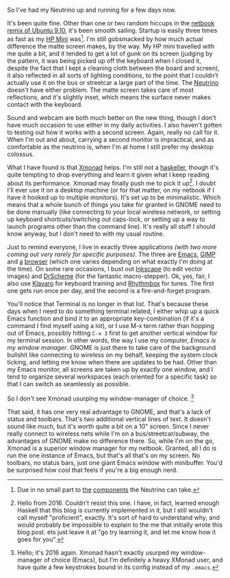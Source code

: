 So I've had my Neutrino up and running for a few days now.

It's been quite fine. Other than one or two random hiccups in the [netbook remix of Ubuntu 9.10](http://www.ubuntu.com/getubuntu/download-netbook), it's been smooth sailing. Startup is easily three times as fast as my [HP Mini](http://www.shopping.hp.com/go/mini) was[^due]. I'm still gobsmacked by how much actual difference the matte screen makes, by the way. My HP mini travelled with me quite a bit, and it tended to get a lot of gunk on its screen (judging by the pattern, it was being picked up off the keyboard when I closed it, despite the fact that I kept a cleaning cloth between the board and screen), it also reflected in all sorts of lighting conditions, to the point that I couldn't actually use it on the bus or streetcar a large part of the time. The [Neutrino](http://www.newegg.ca/Product/Product.aspx?Item=N82E16856172009&cm_re=neutrino-_-56-172-009-_-Product) doesn't have either problem. The matte screen takes care of most reflections, and it's slightly inset, which means the surface never makes contact with the keyboard.

[^due]: Due in no small part to [the](http://www.newegg.ca/Product/Product.aspx?Item=N82E16820211353&cm_re=2gb_laptop_ram-_-20-211-353-_-Product) [components](http://www.newegg.ca/Product/Product.aspx?Item=N82E16820167014&Tpk=intel%20solid%20state%2064gb) the Neutrino can take.

Sound and webcam are both much better on the new thing, though I don't have much occasion to use either in my daily activities. I also haven't gotten to testing out how it works with a second screen. Again, really no call for it. When I'm out and about, carrying a second monitor is impractical, and as comfortable as the neutrino is, when I'm at home I still prefer my desktop colossus.

What I have found is that [Xmonad](http://xmonad.org/) helps. I'm still not a [haskeller](http://www.haskell.org/), though it's quite tempting to drop everything and learn it given what I keep reading about its performance. Xmonad may finally push me to pick it up[^from-the-future]. I doubt I'll ever use it on a desktop machine (or for that matter, on my netbook if I have it hooked up to multiple monitors). It's set up to be minimalistic. Which means that a whole bunch of things you take for granted in GNOME need to be done manually (like connecting to your local wireless network, or setting up keyboard shortcuts/switching out caps-lock, or setting up a way to launch programs other than the command line). It's really all stuff I should know anyway, but I don't need to with my usual routine.

[^from-the-future]: Hello from 2016. Couldn't resist this one. I have, in fact, learned enough Haskell that this blog is currently implemented in it, but I still wouldn't call myself "proficient", exactly. It's sort of hard to understand why, and would probably be impossible to explain to the me that initially wrote this blog post. ets just leave it at "go try learning it, and let me know how it goes for you".

Just to remind everyone, I live in exactly three applications *(with two more coming out very rarely for specific purposes)*. The three are [Emacs](http://www.gnu.org/software/emacs/), [GIMP](http://www.gimp.org/) and [a](http://www.mozilla.com/en-US/firefox/firefox.html) [browser](http://www.google.com/chrome/?brand=CHMB&utm_campaign=en&utm_source=en-ha-na-us-sk&utm_medium=ha) (which one varies depending on what exactly I'm doing at the time). On some rare occasions, I bust out [Inkscape](http://www.inkscape.org/) (to edit vector images) and [DrScheme](http://www.plt-scheme.org/) (for the fantastic macro-stepper). Ok, yes, fair, I also use [Klavaro](http://klavaro.sourceforge.net/en/) for keyboard training and [Rhythmbox](http://projects.gnome.org/rhythmbox/) for tunes. The first one gets run once per day, and the second is a fire-and-forget program.

You'll notice that Terminal is no longer in that list. That's because these days when I need to do something terminal related, I either whip up a quick Emacs function and bind it to an appropriate key-combination (if it's a command I find myself using a lot), or I use M-x term rather than hopping out of Emacs, possibly hitting `C-x 3` first to get another vertical window for my terminal session. In other words, the way I use my computer, *Emacs is my window manager*. GNOME is just there to take care of the background bullshit like connecting to wireless on my behalf, keeping the system clock ticking, and letting me know when there are updates to be had. Other than my Emacs monitor, all screens are taken up by exactly one window, and I tend to organize several workspaces (each oriented for a specific task) so that I can switch as seamlessly as possible.

So I don't see Xmonad usurping my window-manager of choice. [^from-the-future-2]

[^from-the-future-2]: Hello; it's 2016 again. Xmonad hasn't exactly usurped my window-manager of choice (Emacs), but I'm definitely a heavy XMonad user, and have quite a few keystrokes bound in its config instead of my `.emacs`.

That said, it has one very real advantage to GNOME, and that's a lack of status and toolbars. That's two additional vertical lines of text. It doesn't sound like much, but it's worth quite a bit on a 10" screen. Since I never really connect to wireless nets while I'm on a bus/streetcar/subway, the advantages of GNOME make no difference there. So, while I'm on the go, Xmonad is a superior window manager for my netbook. Granted, all I do is run the one instance of Emacs, but that's all that's on my screen. No toolbars, no status bars, just one giant Emacs window with minibuffer. You'd be surprised how cool that feels if you're a big enough nerd.
